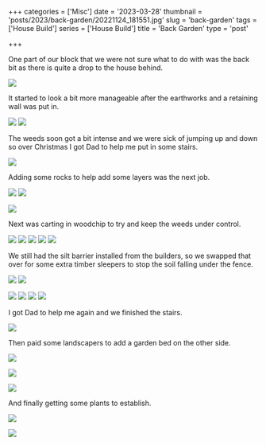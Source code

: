 +++
categories = ['Misc']
date = '2023-03-28'
thumbnail = 'posts/2023/back-garden/20221124_181551.jpg'
slug = 'back-garden'
tags = ['House Build']
series = ['House Build']
title = 'Back Garden'
type = 'post'

+++

One part of our block that we were not sure what to do with was the back bit as there is quite a drop to the house behind. 

![](20200319_171154.jpg)

It started to look a bit more manageable after the earthworks and a retaining wall was put in. 

![](20201218_055243.jpg)
![](20210620_121232.jpg)

The weeds soon got a bit intense and we were sick of jumping up and down so over Christmas I got Dad to help me put in some stairs.

![](20211228_114753.jpg)

Adding some rocks to help add some layers was the next job.

![](20220317_135416.jpg)
![](20220317_151335.jpg)

![](20220317_172109.jpg)

Next was carting in woodchip to try and keep the weeds under control. 

![](20220321_175914.jpg)
![](20220327_154056.jpg)
![](20220328_141615.jpg)
![](20220328_141620.jpg)
![](20220410_170725.jpg)

We still had the silt barrier installed from the builders, so we swapped that over for some extra timber sleepers to stop the soil falling under the fence.

![](20220423_154113.jpg)
![](20220502_085109.jpg)


![](20220502_155826.jpg)
![](20220716_160913.jpg)
![](20220717_092740.jpg)
![](20220808_153239.jpg)

I got Dad to help me again and we finished the stairs. 

![](20220814_152439.jpg)

Then paid some landscapers to add a garden bed on the other side. 

![](20220913_073047.jpg)

![](20220913_105405.jpg)

![](20220913_121105.jpg)

And finally getting some plants to establish.

![](20221124_181551.jpg)

![](20230330_161756.jpg)

